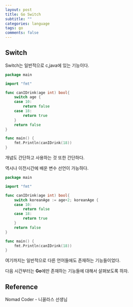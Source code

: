 ```yaml
---
layout: post
title: Go Switch
subtitle: ""
categories: language
tags: go
comments: false
---
```


## Switch

Switch는 일반적으로 c,java에 있는 기능이다.

```go
package main

import "fmt"

func canIDrink(age int) bool{
	switch age {
	case 10:
		return false
	case 18:
		return true
	}
	return false
}

func main() {
	fmt.Println(canIDrink(18))
}
```

개념도 간단하고 사용하는 것 또한 간단하다.

역시나 이전시간에 배운 변수 선언이 가능하다.

```go
package main

import "fmt"

func canIDrink(age int) bool{
	switch koreanAge := age+2; koreanAge {
	case 10:
		return false
	case 18:
		return true
	}
	return false
}

func main() {
	fmt.Println(canIDrink(18))
}
```

여기까지는 일반적으로 다른 언어들에도 존재하는 기능들이었다.

다음 시간부터는 **Go**에만 존재하는 기능들에 대해서 살펴보도록 하자.

## Reference

Nomad Coder - 니꼴라스 선생님

